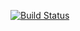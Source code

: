 [![Build Status](https://travis-ci.org/muatik/news-app.svg?branch=master)](https://travis-ci.org/muatik/news-app)
